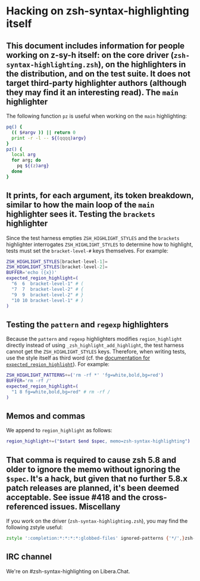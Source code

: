 Hacking on zsh-syntax-highlighting itself
=========================================
This document includes information for people working on z-sy-h itself: on the
core driver (`zsh-syntax-highlighting.zsh`), on the highlighters in the
distribution, and on the test suite.  It does not target third-party
highlighter authors (although they may find it an interesting read).
The `main` highlighter
----------------------
The following function `pz` is useful when working on the `main` highlighting:
```zsh
pq() {
  (( $#argv )) || return 0
  print -r -l -- ${(qqqq)argv}
}
pz() {
  local arg
  for arg; do
    pq ${(z)arg}
  done
}
```
It prints, for each argument, its token breakdown, similar to how the main
loop of the `main` highlighter sees it.
Testing the `brackets` highlighter
----------------------------------
Since the test harness empties `ZSH_HIGHLIGHT_STYLES` and the `brackets`
highlighter interrogates `ZSH_HIGHLIGHT_STYLES` to determine how to highlight,
tests must set the `bracket-level-#` keys themselves.  For example:
```zsh
ZSH_HIGHLIGHT_STYLES[bracket-level-1]=
ZSH_HIGHLIGHT_STYLES[bracket-level-2]=
BUFFER='echo ({x})'
expected_region_highlight=(
  "6  6  bracket-level-1" # (
  "7  7  bracket-level-2" # {
  "9  9  bracket-level-2" # }
  "10 10 bracket-level-1" # )
)
```
Testing the `pattern` and `regexp` highlighters
-----------------------------------------------
Because the `pattern` and `regexp` highlighters modifies `region_highlight`
directly instead of using `_zsh_highlight_add_highlight`, the test harness
cannot get the `ZSH_HIGHLIGHT_STYLES` keys.  Therefore, when writing tests, use
the style itself as third word (cf. the
[documentation for `expected_region_highlight`](docs/highlighters.md)).  For example:
```zsh
ZSH_HIGHLIGHT_PATTERNS+=('rm -rf *' 'fg=white,bold,bg=red')
BUFFER='rm -rf /'
expected_region_highlight=(
  "1 8 fg=white,bold,bg=red" # rm -rf /
)
```
Memos and commas
----------------
We append to `region_highlight` as follows:
```zsh
region_highlight+=("$start $end $spec, memo=zsh-syntax-highlighting")
```
That comma is required to cause zsh 5.8 and older to ignore the memo without
ignoring the `$spec`.  It's a hack, but given that no further 5.8.x patch
releases are planned, it's been deemed acceptable.  See issue #418 and the
cross-referenced issues.
Miscellany
----------
If you work on the driver (`zsh-syntax-highlighting.zsh`), you may find the following zstyle useful:
```zsh
zstyle ':completion:*:*:*:*:globbed-files' ignored-patterns {'*/',}zsh-syntax-highlighting.plugin.zsh
```
IRC channel
-----------
We're on #zsh-syntax-highlighting on Libera.Chat.
